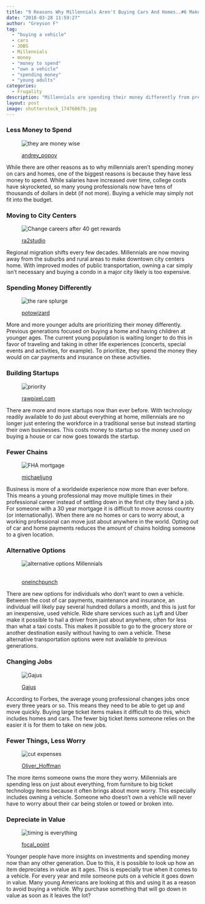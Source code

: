 ```yaml
---
title: "9 Reasons Why Millennials Aren't Buying Cars And Homes..#6 Makes Perfect Sense!"
date: "2018-03-28 11:59:27"
author: "Greyson F"
tag:
  - "buying a vehicle"
  - cars
  - JOBS
  - Millennials
  - money
  - "money to spend"
  - "own a vehicle"
  - "spending money"
  - "young adults"
categories:
  - Frugality
description: "Millennials are spending their money differently from previous generations. This includes not spending on cars or homes. Here are 9 reasons why."
layout: post
image: shutterstock_174760679.jpg
---
```


### Less Money to Spend

<figure aria-describedby="caption-attachment-4308" class="wp-caption alignnone" id="attachment_4308" style="width: 700px">

![they are money wise](/posts/shutterstock_224295640.jpg)<figcaption class="wp-caption-text" id="caption-attachment-4308">[andrey_popov](https://www.shutterstock.com/pic-224295640/stock-photo-piggybank-looking-at-calculator-isolated-on-white.html)

</figcaption></figure>

While there are other reasons as to why millennials aren’t spending money on cars and homes, one of the biggest reasons is because they have less money to spend. While salaries have increased over time, college costs have skyrocketed, so many young professionals now have tens of thousands of dollars in debt (if not more). Buying a vehicle may simply not fit into the budget.

### Moving to City Centers

<figure aria-describedby="caption-attachment-4404" class="wp-caption alignnone" id="attachment_4404" style="width: 700px">

![Change careers after 40 get rewards](/posts/shutterstock_308851766.jpg)<figcaption class="wp-caption-text" id="caption-attachment-4404">[ra2studio](https://www.shutterstock.com/image-photo/business-woman-on-road-heading-toward-308851766)</figcaption></figure>

Regional migration shifts every few decades. Millennials are now moving away from the suburbs and rural areas to make downtown city centers home. With improved modes of public transportation, owning a car simply isn’t necessary and buying a condo in a major city likely is too expensive.

### Spending Money Differently

<figure aria-describedby="caption-attachment-4225" class="wp-caption alignnone" id="attachment_4225" style="width: 700px">

![the rare splurge](/posts/shutterstock_249702325.jpg)<figcaption class="wp-caption-text" id="caption-attachment-4225">[potowizard](https://www.shutterstock.com/pic-249702325/stock-photo-travel-the-world-monument-concept.html)</figcaption></figure>

More and more younger adults are prioritizing their money differently. Previous generations focused on buying a home and having children at younger ages. The current young population is waiting longer to do this in favor of traveling and taking in other life experiences (concerts, special events and activities, for example). To prioritize, they spend the money they would on car payments and insurance on these activities.

### Building Startups

<figure aria-describedby="caption-attachment-4245" class="wp-caption alignnone" id="attachment_4245" style="width: 700px">

![priority](/posts/shutterstock_427091116.jpg)<figcaption class="wp-caption-text" id="caption-attachment-4245">[rawpixel.com](https://www.shutterstock.com/pic-427091116/stock-photo-prioritize-emphasize-efficiency-important-task-concept.html)</figcaption></figure>

There are more and more startups now than ever before. With technology readily available to do just about everything at home, millennials are no longer just entering the workforce in a traditional sense but instead starting their own businesses. This costs money to startup so the money used on buying a house or car now goes towards the startup.

### Fewer Chains

<figure aria-describedby="caption-attachment-4093" class="wp-caption alignnone" id="attachment_4093" style="width: 700px">

![FHA mortgage](/posts/shutterstock_319421696.jpg)<figcaption class="wp-caption-text" id="caption-attachment-4093">[michaeljung](https://www.shutterstock.com/pic-319421696/stock-photo-portrait-of-happy-couple-sitting-in-new-house.html)

</figcaption></figure>

Business is more of a worldwide experience now more than ever before. This means a young professional may move multiple times in their professional career instead of settling down in the first city they land a job. For someone with a 30 year mortgage it is difficult to move across country (or internationally). When there are no homes or cars to worry about, a working professional can move just about anywhere in the world. Opting out of car and home payments reduces the amount of chains holding someone to a given location.

### Alternative Options

<figure aria-describedby="caption-attachment-4038" class="wp-caption alignnone" id="attachment_4038" style="width: 700px">

![alternative options Millennials](/posts/shutterstock_223938919.jpg)<figcaption class="wp-caption-text" id="caption-attachment-4038">  
[oneinchpunch](https://www.shutterstock.com/image-photo/car-sales-one-person-sells-gives-223938919)</figcaption></figure>

There are new options for individuals who don’t want to own a vehicle. Between the cost of car payments, maintenance and insurance, an individual will likely pay several hundred dollars a month, and this is just for an inexpensive, used vehicle. Ride share services such as Lyft and Uber make it possible to hail a driver from just about anywhere, often for less than what a taxi costs. This makes it possible to go to the grocery store or another destination easily without having to own a vehicle. These alternative transportation options were not available to previous generations.

### Changing Jobs

<figure aria-describedby="caption-attachment-4407" class="wp-caption alignnone" id="attachment_4407" style="width: 700px">

![Gajus](/posts/shutterstock_263748254.jpg)<figcaption class="wp-caption-text" id="caption-attachment-4407">[Gajus](https://www.shutterstock.com/image-photo/close-businessman-business-suit-showing-small-263748254)</figcaption></figure>

According to Forbes, the average young professional changes jobs once every three years or so. This means they need to be able to get up and move quickly. Buying large ticket items makes it difficult to do this, which includes homes and cars. The fewer big ticket items someone relies on the easier it is for them to take on new jobs.

### Fewer Things, Less Worry

<figure aria-describedby="caption-attachment-4303" class="wp-caption alignnone" id="attachment_4303" style="width: 700px">

![cut expenses](/posts/shutterstock_77378869.jpg)<figcaption class="wp-caption-text" id="caption-attachment-4303">[Oliver_Hoffman](https://www.shutterstock.com/pic-77378869/stock-photo-hand-with-scissors-cutting-into-label-signed-expenses.html)</figcaption></figure>

The more items someone owns the more they worry. Millennials are spending less on just about everything, from furniture to big ticket technology items because it often brings about more worry. This especially includes owning a vehicle. Someone who doesn’t own a vehicle will never have to worry about their car being stolen or towed or broken into.

### Depreciate in Value

<figure aria-describedby="caption-attachment-4356" class="wp-caption alignnone" id="attachment_4356" style="width: 700px">

![timing is everything](/posts/shutterstock_102373678-e1484005051641.jpg)<figcaption class="wp-caption-text" id="caption-attachment-4356">[focal_point](https://www.shutterstock.com/pic-102373678/stock-photo-balancing-time-and-money.html)</figcaption></figure>

Younger people have more insights on investments and spending money now than any other generation. Due to this, it is possible to look up how an item depreciates in value as it ages. This is especially true when it comes to a vehicle. For every year and mile someone puts on a vehicle it goes down in value. Many young Americans are looking at this and using it as a reason to avoid buying a vehicle. Why purchase something that will go down in value as soon as it leaves the lot?
